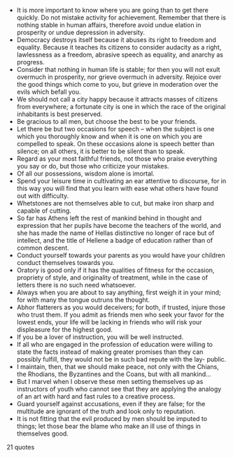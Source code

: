  - It is more important to know where you are going than to get there quickly. Do not mistake activity for achievement. Remember that there is nothing stable in human affairs, therefore avoid undue elation in prosperity or undue depression in adversity.
 - Democracy destroys itself because it abuses its right to freedom and equality. Because it teaches its citizens to consider audacity as a right, lawlessness as a freedom, abrasive speech as equality, and anarchy as progress.
 - Consider that nothing in human life is stable; for then you will not exult overmuch in prosperity, nor grieve overmuch in adversity. Rejoice over the good things which come to you, but grieve in moderation over the evils which befall you.
 - We should not call a city happy because it attracts masses of citizens from everywhere; a fortunate city is one in which the race of the original inhabitants is best preserved.
 - Be gracious to all men, but choose the best to be your friends.
 - Let there be but two occasions for speech – when the subject is one which you thoroughly know and when it is one on which you are compelled to speak. On these occasions alone is speech better than silence; on all others, it is better to be silent than to speak.
 - Regard as your most faithful friends, not those who praise everything you say or do, but those who criticize your mistakes.
 - Of all our possessions, wisdom alone is imortal.
 - Spend your leisure time in cultivating an ear attentive to discourse, for in this way you will find that you learn with ease what others have found out with difficulty.
 - Whetstones are not themselves able to cut, but make iron sharp and capable of cutting.
 - So far has Athens left the rest of mankind behind in thought and expression that her pupils have become the teachers of the world, and she has made the name of Hellas distinctive no longer of race but of intellect, and the title of Hellene a badge of education rather than of common descent.
 - Conduct yourself towards your parents as you would have your children conduct themselves towards you.
 - Oratory is good only if it has the qualities of fitness for the occasion, propriety of style, and originality of treatment, while in the case of letters there is no such need whatsoever.
 - Always when you are about to say anything, first weigh it in your mind; for with many the tongue outruns the thought.
 - Abhor flatterers as you would deceivers; for both, if trusted, injure those who trust them. If you admit as friends men who seek your favor for the lowest ends, your life will be lacking in friends who will risk your displeasure for the highest good.
 - If you be a lover of instruction, you will be well instructed.
 - If all who are engaged in the profession of education were willing to state the facts instead of making greater promises than they can possibly fulfill, they would not be in such bad repute with the lay- public.
 - I maintain, then, that we should make peace, not only with the Chians, the Rhodians, the Byzantines and the Coans, but with all mankind...
 - But I marvel when I observe these men setting themselves up as instructors of youth who cannot see that they are applying the analogy of an art with hard and fast rules to a creative process.
 - Guard yourself against accusations, even if they are false; for the multitude are ignorant of the truth and look only to reputation.
 - It is not fitting that the evil produced by men should be imputed to things; let those bear the blame who make an ill use of things in themselves good.

21 quotes